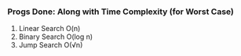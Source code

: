 ### Progs Done: Along with Time Complexity (for Worst Case)
1. Linear Search O(n)
2. Binary Search O(log n)
3. Jump Search O(√n)
